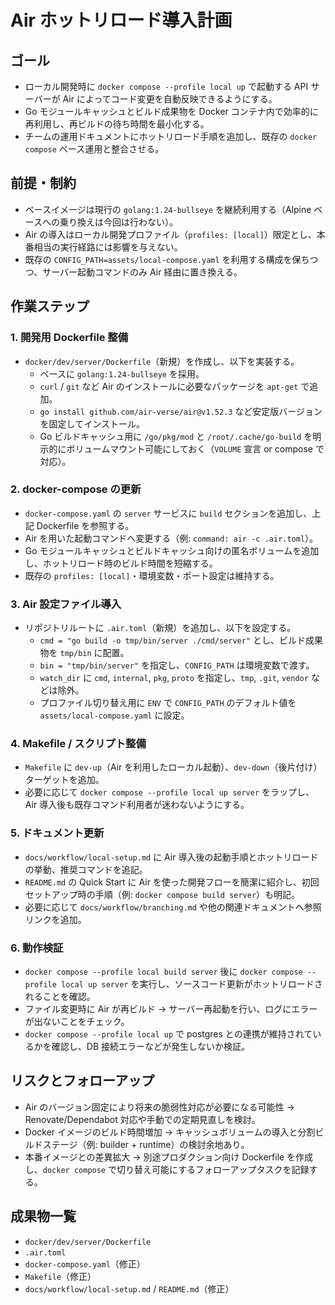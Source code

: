 # Air ホットリロード導入計画

## ゴール
- ローカル開発時に `docker compose --profile local up` で起動する API サーバーが Air によってコード変更を自動反映できるようにする。
- Go モジュールキャッシュとビルド成果物を Docker コンテナ内で効率的に再利用し、再ビルドの待ち時間を最小化する。
- チームの運用ドキュメントにホットリロード手順を追加し、既存の `docker compose` ベース運用と整合させる。

## 前提・制約
- ベースイメージは現行の `golang:1.24-bullseye` を継続利用する（Alpine ベースへの乗り換えは今回は行わない）。
- Air の導入はローカル開発プロファイル（`profiles: [local]`）限定とし、本番相当の実行経路には影響を与えない。
- 既存の `CONFIG_PATH=assets/local-compose.yaml` を利用する構成を保ちつつ、サーバー起動コマンドのみ Air 経由に置き換える。

## 作業ステップ
### 1. 開発用 Dockerfile 整備
- `docker/dev/server/Dockerfile`（新規）を作成し、以下を実装する。
  - ベースに `golang:1.24-bullseye` を採用。
  - `curl` / `git` など Air のインストールに必要なパッケージを `apt-get` で追加。
  - `go install github.com/air-verse/air@v1.52.3` など安定版バージョンを固定してインストール。
  - Go ビルドキャッシュ用に `/go/pkg/mod` と `/root/.cache/go-build` を明示的にボリュームマウント可能にしておく（`VOLUME` 宣言 or compose で対応）。

### 2. docker-compose の更新
- `docker-compose.yaml` の `server` サービスに `build` セクションを追加し、上記 Dockerfile を参照する。
- Air を用いた起動コマンドへ変更する（例: `command: air -c .air.toml`）。
- Go モジュールキャッシュとビルドキャッシュ向けの匿名ボリュームを追加し、ホットリロード時のビルド時間を短縮する。
- 既存の `profiles: [local]`・環境変数・ポート設定は維持する。

### 3. Air 設定ファイル導入
- リポジトリルートに `.air.toml`（新規）を追加し、以下を設定する。
  - `cmd = "go build -o tmp/bin/server ./cmd/server"` とし、ビルド成果物を `tmp/bin` に配置。
  - `bin = "tmp/bin/server"` を指定し、`CONFIG_PATH` は環境変数で渡す。
  - `watch_dir` に `cmd`, `internal`, `pkg`, `proto` を指定し、`tmp`, `.git`, `vendor` などは除外。
  - プロファイル切り替え用に `ENV` で `CONFIG_PATH` のデフォルト値を `assets/local-compose.yaml` に設定。

### 4. Makefile / スクリプト整備
- `Makefile` に `dev-up`（Air を利用したローカル起動）、`dev-down`（後片付け）ターゲットを追加。
- 必要に応じて `docker compose --profile local up server` をラップし、Air 導入後も既存コマンド利用者が迷わないようにする。

### 5. ドキュメント更新
- `docs/workflow/local-setup.md` に Air 導入後の起動手順とホットリロードの挙動、推奨コマンドを追記。
- `README.md` の Quick Start に Air を使った開発フローを簡潔に紹介し、初回セットアップ時の手順（例: `docker compose build server`）も明記。
- 必要に応じて `docs/workflow/branching.md` や他の関連ドキュメントへ参照リンクを追加。

### 6. 動作検証
- `docker compose --profile local build server` 後に `docker compose --profile local up server` を実行し、ソースコード更新がホットリロードされることを確認。
- ファイル変更時に Air が再ビルド → サーバー再起動を行い、ログにエラーが出ないことをチェック。
- `docker compose --profile local up` で postgres との連携が維持されているかを確認し、DB 接続エラーなどが発生しないか検証。

## リスクとフォローアップ
- Air のバージョン固定により将来の脆弱性対応が必要になる可能性 → Renovate/Dependabot 対応や手動での定期見直しを検討。
- Docker イメージのビルド時間増加 → キャッシュボリュームの導入と分割ビルドステージ（例: builder + runtime）の検討余地あり。
- 本番イメージとの差異拡大 → 別途プロダクション向け Dockerfile を作成し、`docker compose` で切り替え可能にするフォローアップタスクを記録する。

## 成果物一覧
- `docker/dev/server/Dockerfile`
- `.air.toml`
- `docker-compose.yaml`（修正）
- `Makefile`（修正）
- `docs/workflow/local-setup.md` / `README.md`（修正）
